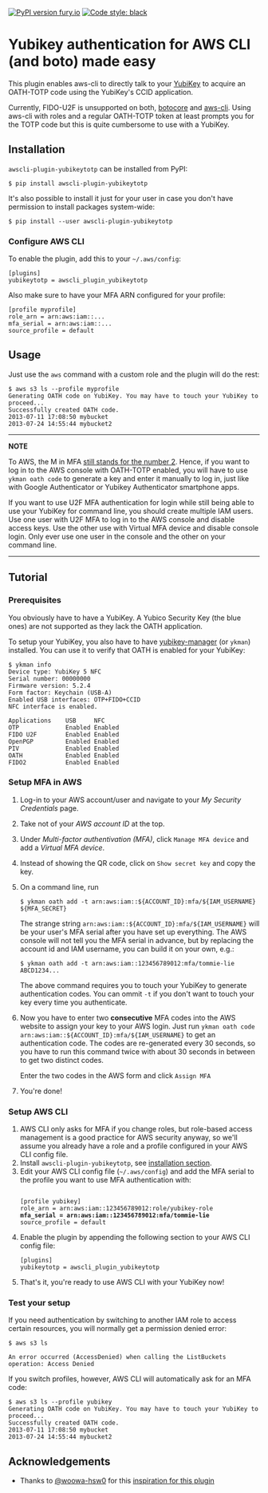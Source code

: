 [![PyPI version fury.io](https://badge.fury.io/py/awscli-plugin-yubikeytotp.svg)](https://pypi.python.org/pypi/awscli-plugin-yubikeytotp/) [![Code style: black](https://img.shields.io/badge/code%20style-black-000000.svg)](https://github.com/psf/black)


# Yubikey authentication for AWS CLI (and boto) made easy

This plugin enables aws-cli to directly talk to your [YubiKey](https://www.yubico.com/)
to acquire an OATH-TOTP code using the YubiKey's CCID application.

Currently, FIDO-U2F is unsupported on both, [botocore](https://github.com/aws/aws-cli/issues/3607)
and [aws-cli](https://github.com/aws/aws-cli/issues/3607).
Using aws-cli with roles and a regular OATH-TOTP token at least prompts you for
the TOTP code but this is quite cumbersome to use with a YubiKey.


## Installation

`awscli-plugin-yubikeytotp` can be installed from PyPI:
```
$ pip install awscli-plugin-yubikeytotp
```
It's also possible to install it just for your user in case you don't have
permission to install packages system-wide:
```
$ pip install --user awscli-plugin-yubikeytotp
```


### Configure AWS CLI
To enable the plugin, add this to your `~/.aws/config`:
```
[plugins]
yubikeytotp = awscli_plugin_yubikeytotp
```
Also make sure to have your MFA ARN configured for your profile:
```
[profile myprofile]
role_arn = arn:aws:iam::...
mfa_serial = arn:aws:iam::...
source_profile = default
```


## Usage

Just use the `aws` command with a custom role and the plugin will do the rest:
```
$ aws s3 ls --profile myprofile
Generating OATH code on YubiKey. You may have to touch your YubiKey to proceed...
Successfully created OATH code.
2013-07-11 17:08:50 mybucket
2013-07-24 14:55:44 mybucket2
```

---
**NOTE**

To AWS, the M in MFA [still stands for the number 2](https://forums.aws.amazon.com/thread.jspa?threadID=137055). Hence, if you want to log in to the AWS console with OATH-TOTP
enabled, you will have to use `ykman oath code` to generate a key and enter it
manually to log in, just like with Google Authenticator or Yubikey Authenticator
smartphone apps.

If you want to use U2F MFA authentication for login while still being able to
use your YubiKey for command line, you should create multiple IAM users. Use
one user with U2F MFA to log in to the AWS console and disable access keys.
Use the other use with Virtual MFA device and disable console login.
Only ever use one user in the console and the other on your command line.

---


## Tutorial

### Prerequisites

You obviously have to have a YubiKey. A Yubico Security Key (the blue ones)
are not supported as they lack the OATH application.

To setup your YubiKey, you also have to have [yubikey-manager](https://developers.yubico.com/yubikey-manager/) (or `ykman`) installed.
You can use it to verify that OATH is enabled for your YubiKey:
```
$ ykman info
Device type: YubiKey 5 NFC
Serial number: 00000000
Firmware version: 5.2.4
Form factor: Keychain (USB-A)
Enabled USB interfaces: OTP+FIDO+CCID
NFC interface is enabled.

Applications    USB     NFC    
OTP             Enabled Enabled
FIDO U2F        Enabled Enabled
OpenPGP         Enabled Enabled
PIV             Enabled Enabled
OATH            Enabled Enabled
FIDO2           Enabled Enabled
```

### Setup MFA in AWS

1. Log-in to your AWS account/user and navigate to your *My Security Credentials*
page.
2. Take not of your *AWS account ID* at the top.
2. Under *Multi-factor authentivation (MFA)*, click `Manage MFA device` and add
a *Virtual MFA device*.
3. Instead of showing the QR code, click on `Show secret key` and copy the key.
4. On a command line, run
   ```
   $ ykman oath add -t arn:aws:iam::${ACCOUNT_ID}:mfa/${IAM_USERNAME} ${MFA_SECRET}
   ```
   The strange string `arn:aws:iam::${ACCOUNT_ID}:mfa/${IAM_USERNAME}` will
   be your user's MFA serial after you have set up everything. The AWS console
   will not tell you the MFA serial in advance, but by replacing the account id
   and IAM username, you can build it on your own, e.g.:
   ```
   $ ykman oath add -t arn:aws:iam::123456789012:mfa/tommie-lie ABCD1234...
   ```
   
   The above command requires you to touch your YubiKey to generate
   authentication codes. You can ommit `-t` if you don't want to touch your key
   every time you authenticate.
5. Now you have to enter two **consecutive** MFA codes into the AWS website
   to assign your key to your AWS login. Just run
   `ykman oath code arn:aws:iam::${ACCOUNT_ID}:mfa/${IAM_USERNAME}`
   to get an authentication code.
   The codes are re-generated every 30 seconds, so you have to run this command
   twice with about 30 seconds in between to get two distinct codes.
   
   Enter the two codes in the AWS form and click `Assign MFA`
6. You're done!


### Setup AWS CLI

1. AWS CLI only asks for MFA if you change roles, but role-based access
   management is a good practice for AWS security anyway, so we'll assume you
   already have a role and a profile configured in your AWS CLI config file.
2. Install `awscli-plugin-yubikeytotp`, see [installation section](#installation).
3. Edit your AWS CLI config file (`~/.aws/config`) and add the MFA serial to
   the profile you want to use MFA authentication with:
   <pre><code>
   [profile yubikey]
   role_arn = arn:aws:iam::123456789012:role/yubikey-role
   <b>mfa_serial = arn:aws:iam::123456789012:mfa/tommie-lie</b>
   source_profile = default
   </code></pre>
4. Enable the plugin by appending the following section to your AWS CLI config file:
   ```
   [plugins]
   yubikeytotp = awscli_plugin_yubikeytotp
   ```
5. That's it, you're ready to use AWS CLI with your YubiKey now!


### Test your setup

If you need authentication by switching to another IAM role to access certain
resources, you will normally get a permission denied error:
```
$ aws s3 ls

An error occurred (AccessDenied) when calling the ListBuckets operation: Access Denied
```
If you switch profiles, however, AWS CLI will automatically ask for an MFA code:
```
$ aws s3 ls --profile yubikey
Generating OATH code on YubiKey. You may have to touch your YubiKey to proceed...
Successfully created OATH code.
2013-07-11 17:08:50 mybucket
2013-07-24 14:55:44 mybucket2
```


## Acknowledgements
* Thanks to [@woowa-hsw0](https://github.com/woowa-hsw0) for this
  [inspiration for this plugin](https://gist.github.com/woowa-hsw0/caa3340e2a7b390dbde81894f73e379d)

